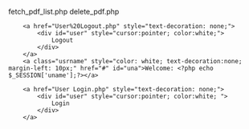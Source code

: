 fetch_pdf_list.php
delete_pdf.php




<?php
    session_start();
    $con=mysqli_connect('localhost','root','abhi','technocase');

    // Check if the user is logged in
    if(isset($_SESSION['uname'])) {
        // User is logged in, show logout option
?>
        <a href="User%20Logout.php" style="text-decoration: none;">
            <div id="user" style="cursor:pointer; color:white;">
                Logout
            </div>
        </a>
        <a class="usrname" style="color: white; text-decoration:none; margin-left: 10px;" href="#" id="una">Welcome: <?php echo $_SESSION['uname'];?></a>
<?php
    } else {
        // User is not logged in, show login option
?>
        <a href="User Login.php" style="text-decoration: none;">
            <div id="user" style="cursor:pointer; color:white; ">
                Login
            </div>
        </a>
<?php
    }
?>
